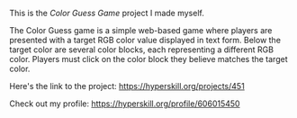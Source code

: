 This is the *Color Guess Game* project I made myself.

The Color Guess game is a simple web-based game where players are presented with a target RGB color value displayed in text form. Below the target color are several color blocks, each representing a different RGB color. Players must click on the color block they believe matches the target color.

Here's the link to the project: https://hyperskill.org/projects/451

Check out my profile: https://hyperskill.org/profile/606015450

